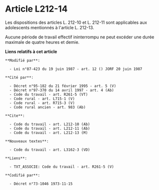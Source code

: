 # Article L212-14

Les dispositions des articles L. 212-10 et L. 212-11 sont applicables aux adolescents mentionnés à l'article L. 212-13.

Aucune période de travail effectif ininterrompu ne peut excéder une durée maximale de quatre heures et demie.

**Liens relatifs à cet article**

	**Modifié par**:

	  - Loi n°87-423 du 19 juin 1987 - art. 12 () JORF 20 juin 1987

	**Cité par**:

	  - Décret n°95-182 du 21 février 1995 - art. 5 (V)
	  - Décret n°97-370 du 14 avril 1997 - art. 4 (Ab)
	  - Code du travail - art. R261-5 (VT)
	  - Code rural - art. L715-1 (V)
	  - Code rural - art. R715-3 (V)
	  - Code rural ancien - art. 983 (Ab)

	**Cite**:

	  - Code du travail - art. L212-10 (Ab)
	  - Code du travail - art. L212-11 (Ab)
	  - Code du travail - art. L212-13 (M)

	**Nouveaux textes**:

	  - Code du travail - art. L3162-3 (VD)

	**Liens**:

	  - TXT_ASSOCIE: Code du travail - art. R261-5 (V)

	**Codifié par**:

	  - Décret n°73-1046 1973-11-15
